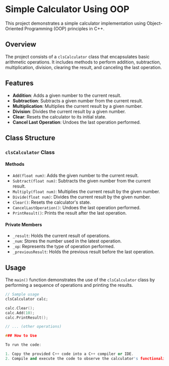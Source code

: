 # Simple Calculator Using OOP

This project demonstrates a simple calculator implementation using Object-Oriented Programming (OOP) principles in C++.

## Overview

The project consists of a `clsCalculator` class that encapsulates basic arithmetic operations. It includes methods to perform addition, subtraction, multiplication, division, clearing the result, and canceling the last operation. 

## Features

- **Addition**: Adds a given number to the current result.
- **Subtraction**: Subtracts a given number from the current result.
- **Multiplication**: Multiplies the current result by a given number.
- **Division**: Divides the current result by a given number.
- **Clear**: Resets the calculator to its initial state.
- **Cancel Last Operation**: Undoes the last operation performed.

## Class Structure

### `clsCalculator` Class

#### Methods

- `Add(float num)`: Adds the given number to the current result.
- `Subtract(float num)`: Subtracts the given number from the current result.
- `Multiply(float num)`: Multiplies the current result by the given number.
- `Divide(float num)`: Divides the current result by the given number.
- `Clear()`: Resets the calculator's state.
- `CancelLastOperation()`: Undoes the last operation performed.
- `PrintResult()`: Prints the result after the last operation.

#### Private Members

- `_result`: Holds the current result of operations.
- `_num`: Stores the number used in the latest operation.
- `_op`: Represents the type of operation performed.
- `_previousResult`: Holds the previous result before the last operation.

## Usage

The `main()` function demonstrates the use of the `clsCalculator` class by performing a sequence of operations and printing the results.

```cpp
// Sample usage
clsCalculator calc;

calc.Clear();
calc.Add(10);
calc.PrintResult();

// ... (other operations)

### How to Use 

To run the code:

1. Copy the provided C++ code into a C++ compiler or IDE.
2. Compile and execute the code to observe the calculator's functionality.